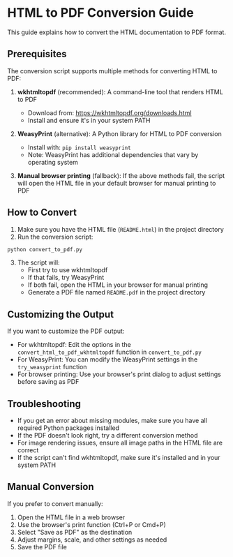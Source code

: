 # HTML to PDF Conversion Guide

This guide explains how to convert the HTML documentation to PDF format.

## Prerequisites

The conversion script supports multiple methods for converting HTML to PDF:

1. **wkhtmltopdf** (recommended): A command-line tool that renders HTML to PDF
   - Download from: https://wkhtmltopdf.org/downloads.html
   - Install and ensure it's in your system PATH

2. **WeasyPrint** (alternative): A Python library for HTML to PDF conversion
   - Install with: `pip install weasyprint`
   - Note: WeasyPrint has additional dependencies that vary by operating system

3. **Manual browser printing** (fallback): If the above methods fail, the script will open the HTML file in your default browser for manual printing to PDF

## How to Convert

1. Make sure you have the HTML file (`README.html`) in the project directory
2. Run the conversion script:

```bash
python convert_to_pdf.py
```

3. The script will:
   - First try to use wkhtmltopdf
   - If that fails, try WeasyPrint
   - If both fail, open the HTML in your browser for manual printing
   - Generate a PDF file named `README.pdf` in the project directory

## Customizing the Output

If you want to customize the PDF output:

- For wkhtmltopdf: Edit the options in the `convert_html_to_pdf_wkhtmltopdf` function in `convert_to_pdf.py`
- For WeasyPrint: You can modify the WeasyPrint settings in the `try_weasyprint` function
- For browser printing: Use your browser's print dialog to adjust settings before saving as PDF

## Troubleshooting

- If you get an error about missing modules, make sure you have all required Python packages installed
- If the PDF doesn't look right, try a different conversion method
- For image rendering issues, ensure all image paths in the HTML file are correct
- If the script can't find wkhtmltopdf, make sure it's installed and in your system PATH

## Manual Conversion

If you prefer to convert manually:

1. Open the HTML file in a web browser
2. Use the browser's print function (Ctrl+P or Cmd+P)
3. Select "Save as PDF" as the destination
4. Adjust margins, scale, and other settings as needed
5. Save the PDF file